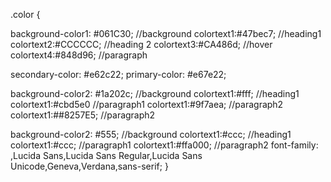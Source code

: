 .color {

background-color1: #061C30; //background
colortext1:#47bec7; //heading1
colortext2:#CCCCCC; //heading 2
colortext3:#CA486d; //hover
colortext4:#848d96; //paragraph

secondary-color: #e62c22;
primary-color: #e67e22;

background-color2: #1a202c; //background
colortext1:#fff; //heading1
colortext1:#cbd5e0 //paragraph1
colortext1:#9f7aea; //paragraph2
colortext1:##8257E5; //paragraph2

background-color2: #555; //background
colortext1:#ccc; //heading1
colortext1:#ccc; //paragraph1
colortext1:#ffa000; //paragraph2
font-family: ,Lucida Sans,Lucida Sans Regular,Lucida Sans Unicode,Geneva,Verdana,sans-serif;
}
